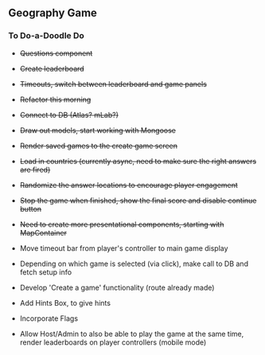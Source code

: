 ## Geography Game

### To Do-a-Doodle Do

- ~~Questions component~~
- ~~Create leaderboard~~
- ~~Timeouts, switch between leaderboard and game panels~~
- ~~Refactor this morning~~
- ~~Connect to DB (Atlas? mLab?)~~
- ~~Draw out models, start working with Mongoose~~
- ~~Render saved games to the create game screen~~
- ~~Load in countries (currently async, need to make sure the right answers are fired)~~
- ~~Randomize the answer locations to encourage player engagement~~
- ~~Stop the game when finished, show the final score and disable continue button~~
- ~~Need to create more presentational components, starting with MapContainer~~

- Move timeout bar from player's controller to main game display
- Depending on which game is selected (via click), make call to DB and fetch setup info
- Develop 'Create a game' functionality (route already made)
- Add Hints Box, to give hints
- Incorporate Flags
- Allow Host/Admin to also be able to play the game at the same time, render leaderboards on player controllers (mobile mode)
